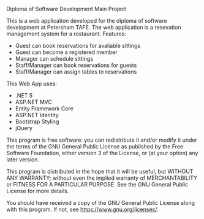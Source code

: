Diploma of Software Development Main Project

This is a web application developed for the diploma of software development at Petersham TAFE.
The web application is a resevation management system for a restaurant.
Features:
- Guest can book reservations for avaliable sittings
- Guest can become a registered member
- Manager can schedule sittings
- Staff/Manager can book reservations for guests
- Staff/Manager can assign tables to reservations

This Web App uses:
- .NET 5
- ASP.NET MVC
- Entity Framework Core
- ASP.NET Identity
- Bootstrap Styling
- jQuery

This program is free software: you can redistribute it and/or modify
it under the terms of the GNU General Public License as published by
the Free Software Foundation, either version 3 of the License, or
(at your option) any later version.

This program is distributed in the hope that it will be useful,
but WITHOUT ANY WARRANTY; without even the implied warranty of
MERCHANTABILITY or FITNESS FOR A PARTICULAR PURPOSE.  See the
GNU General Public License for more details.

You should have received a copy of the GNU General Public License
along with this program.  If not, see <https://www.gnu.org/licenses/>.


